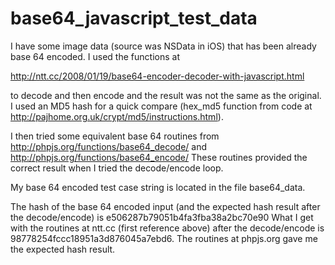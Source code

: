 base64_javascript_test_data
===========================


I have some image data (source was NSData in iOS) that has been already base 64 encoded. I used the functions at

http://ntt.cc/2008/01/19/base64-encoder-decoder-with-javascript.html

to decode and then encode and the result was not the same as the original. I used an MD5 hash for a quick compare (hex_md5 function from code at http://pajhome.org.uk/crypt/md5/instructions.html).

I then tried some equivalent base 64 routines from http://phpjs.org/functions/base64_decode/ and http://phpjs.org/functions/base64_encode/ These routines provided the correct result when I tried the decode/encode loop.

My base 64 encoded test case string is located in the file base64_data.

The hash of the base 64 encoded input (and the expected hash result after the decode/encode) is e506287b79051b4fa3fba38a2bc70e90 What I get with the routines at ntt.cc (first reference above) after the decode/encode is 98778254fccc18951a3d876045a7ebd6.   The routines at phpjs.org gave me the expected hash result.

